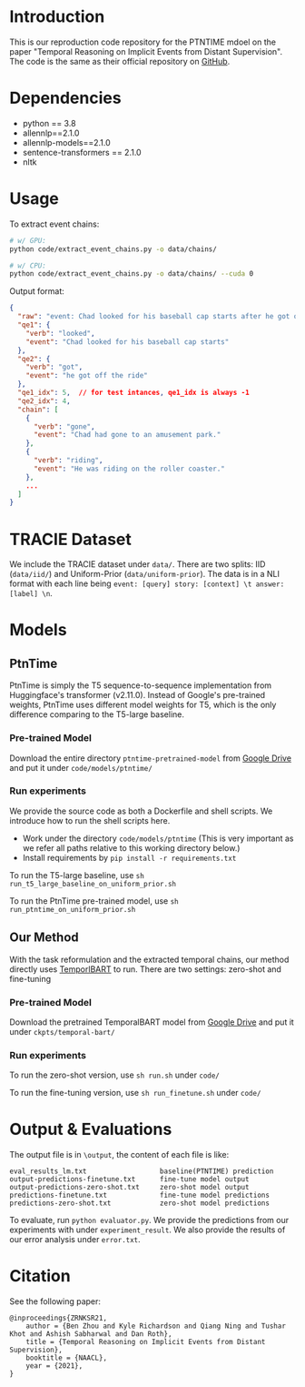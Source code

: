 # Introduction
This is our reproduction code repository for the PTNTIME mdoel on the paper "Temporal Reasoning on Implicit Events from Distant Supervision". The code is the same as their official repository on [GitHub](https://github.com/allenai/tracie).

# Dependencies
- python == 3.8
- allennlp==2.1.0
- allennlp-models==2.1.0
- sentence-transformers == 2.1.0
- nltk


# Usage
To extract event chains:
```bash
# w/ GPU:
python code/extract_event_chains.py -o data/chains/

# w/ CPU:
python code/extract_event_chains.py -o data/chains/ --cuda 0
```
Output format:
```json
{
  "raw": "event: Chad looked for his baseball cap starts after he got off the ride story: Chad had gone to an amusement park. He was riding on the roller coaster. Chad was wearing a baseball cap. The baseball cap fell off of Chad's head. Chad found the cap after he got off of the ride.\tanswer: positive",
  "qe1": {
    "verb": "looked",
    "event": "Chad looked for his baseball cap starts"
  },
  "qe2": {
    "verb": "got",
    "event": "he got off the ride"
  },
  "qe1_idx": 5,  // for test intances, qe1_idx is always -1
  "qe2_idx": 4,
  "chain": [
    {
      "verb": "gone",
      "event": "Chad had gone to an amusement park."
    },
    {
      "verb": "riding",
      "event": "He was riding on the roller coaster."
    },
    ...
  ]
}
```

# TRACIE Dataset
We include the TRACIE dataset under `data/`. There are two splits: IID (`data/iid/`) and Uniform-Prior (`data/uniform-prior`).
The data is in a NLI format with each line being `event: [query] story: [context] \t answer: [label] \n`.

# Models
## PtnTime
PtnTime is simply the T5 sequence-to-sequence implementation from Huggingface's transformer (v2.11.0).
Instead of Google's pre-trained weights, PtnTime uses different model weights for T5, which is the only difference comparing to the T5-large baseline.

### Pre-trained Model
Download the entire directory `ptntime-pretrained-model` from [Google Drive](https://drive.google.com/drive/folders/1GirBYMWHJ13zqKl5qPcTjJQNJVtCfVaP?usp=sharing)
and put it under `code/models/ptntime/` 

### Run experiments
We provide the source code as both a Dockerfile and shell scripts. We introduce how to run the shell scripts here.

- Work under the directory `code/models/ptntime` (This is very important as we refer all paths relative to this working directory below.)
- Install requirements by `pip install -r requirements.txt`

To run the T5-large baseline, use `sh run_t5_large_baseline_on_uniform_prior.sh`

To run the PtnTime pre-trained model, use `sh run_ptntime_on_uniform_prior.sh`

## Our Method
With the task reformulation and the extracted temporal chains, our method directly uses [TemporlBART](https://github.com/jjasonn0717/TemporalBART) to run. There are two settings: zero-shot and fine-tuning

### Pre-trained Model
Download the pretrained TemporalBART model from [Google Drive](https://drive.google.com/file/d/1SdSrGhB4KMWIMzbD42GobKQmKPOIuRKL/view?usp=sharing)
and put it under `ckpts/temporal-bart/` 

### Run experiments
To run the zero-shot version, use `sh run.sh` under `code/`

To run the fine-tuning version, use `sh run_finetune.sh` under `code/`

# Output & Evaluations
The output file is in `\output`, the content of each file is like:
```
eval_results_lm.txt                  baseline(PTNTIME) prediction
output-predictions-finetune.txt      fine-tune model output
output-predictions-zero-shot.txt     zero-shot model output
predictions-finetune.txt             fine-tune model predictions
predictions-zero-shot.txt            zero-shot model predictions
```
To evaluate, run `python evaluator.py`.
We provide the predictions from our experiments with under `experiment_result`. We also provide the results of our error analysis under  `error.txt`.

# Citation
See the following paper: 
```
@inproceedings{ZRNKSR21,
    author = {Ben Zhou and Kyle Richardson and Qiang Ning and Tushar Khot and Ashish Sabharwal and Dan Roth},
    title = {Temporal Reasoning on Implicit Events from Distant Supervision},
    booktitle = {NAACL},
    year = {2021},
}
```
